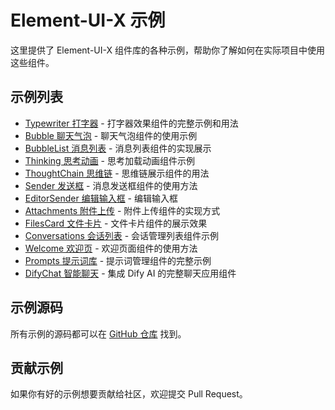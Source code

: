# Element-UI-X 示例

这里提供了 Element-UI-X 组件库的各种示例，帮助你了解如何在实际项目中使用这些组件。

## 示例列表

- [Typewriter 打字器](./typewriter/) - 打字器效果组件的完整示例和用法
- [Bubble 聊天气泡](./bubble/) - 聊天气泡组件的使用示例
- [BubbleList 消息列表](./bubble-list/) - 消息列表组件的实现展示
- [Thinking 思考动画](./thinking/) - 思考加载动画组件示例
- [ThoughtChain 思维链](./thought-chain/) - 思维链展示组件的用法
- [Sender 发送框](./sender/) - 消息发送框组件的使用方法
- [EditorSender 编辑输入框](./editor-sender/) - 编辑输入框
- [Attachments 附件上传](./attachments/) - 附件上传组件的实现方式
- [FilesCard 文件卡片](./files-card/) - 文件卡片组件的展示效果
- [Conversations 会话列表](./conversations/) - 会话管理列表组件示例
- [Welcome 欢迎页](./welcome/) - 欢迎页面组件的使用方法
- [Prompts 提示词库](./prompts/) - 提示词管理组件的完整示例
- [DifyChat 智能聊天](./dify-chat/) - 集成 Dify AI 的完整聊天应用组件

## 示例源码

所有示例的源码都可以在 [GitHub 仓库](https://github.com/worryzyy/element-ui-x) 找到。

## 贡献示例

如果你有好的示例想要贡献给社区，欢迎提交 Pull Request。

